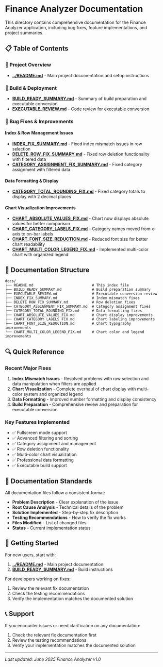 # Finance Analyzer Documentation

This directory contains comprehensive documentation for the Finance Analyzer application, including bug fixes, feature implementations, and project summaries.

## 📋 Table of Contents

### 🚀 Project Overview

- **[../README.md](../README.md)** - Main project documentation and setup instructions

### 🔧 Build & Deployment

- **[BUILD_READY_SUMMARY.md](./BUILD_READY_SUMMARY.md)** - Summary of build preparation and executable conversion
- **[EXECUTABLE_REVIEW.md](./EXECUTABLE_REVIEW.md)** - Code review for executable conversion

### 🐛 Bug Fixes & Improvements

#### Index & Row Management Issues

- **[INDEX_FIX_SUMMARY.md](./INDEX_FIX_SUMMARY.md)** - Fixed index mismatch issues in row selection
- **[DELETE_ROW_FIX_SUMMARY.md](./DELETE_ROW_FIX_SUMMARY.md)** - Fixed row deletion functionality with filtered data
- **[CATEGORY_ASSIGNMENT_FIX_SUMMARY.md](./CATEGORY_ASSIGNMENT_FIX_SUMMARY.md)** - Fixed category assignment with filtered data

#### Data Formatting & Display

- **[CATEGORY_TOTAL_ROUNDING_FIX.md](./CATEGORY_TOTAL_ROUNDING_FIX.md)** - Fixed category totals to display with 2 decimal places

#### Chart Visualization Improvements

- **[CHART_ABSOLUTE_VALUES_FIX.md](./CHART_ABSOLUTE_VALUES_FIX.md)** - Chart now displays absolute values for better comparison
- **[CHART_CATEGORY_LABELS_FIX.md](./CHART_CATEGORY_LABELS_FIX.md)** - Category names moved from x-axis to on-bar labels
- **[CHART_FONT_SIZE_REDUCTION.md](./CHART_FONT_SIZE_REDUCTION.md)** - Reduced font size for better chart readability
- **[CHART_MULTI_COLOR_LEGEND_FIX.md](./CHART_MULTI_COLOR_LEGEND_FIX.md)** - Implemented multi-color chart with organized legend

## 📁 Documentation Structure

```
docs/
├── README.md                           # This index file
├── BUILD_READY_SUMMARY.md              # Build preparation summary
├── EXECUTABLE_REVIEW.md                # Executable conversion review
├── INDEX_FIX_SUMMARY.md                # Index mismatch fixes
├── DELETE_ROW_FIX_SUMMARY.md           # Row deletion fixes
├── CATEGORY_ASSIGNMENT_FIX_SUMMARY.md  # Category assignment fixes
├── CATEGORY_TOTAL_ROUNDING_FIX.md      # Data formatting fixes
├── CHART_ABSOLUTE_VALUES_FIX.md        # Chart display improvements
├── CHART_CATEGORY_LABELS_FIX.md        # Chart labeling improvements
├── CHART_FONT_SIZE_REDUCTION.md        # Chart typography improvements
└── CHART_MULTI_COLOR_LEGEND_FIX.md     # Chart color and legend improvements
```

## 🔍 Quick Reference

### Recent Major Fixes

1. **Index Mismatch Issues** - Resolved problems with row selection and data manipulation when filters are applied
2. **Chart Visualization** - Complete overhaul of chart display with multi-color system and organized legend
3. **Data Formatting** - Improved number formatting and display consistency
4. **Build Preparation** - Comprehensive review and preparation for executable conversion

### Key Features Implemented

- ✅ Fullscreen mode support
- ✅ Advanced filtering and sorting
- ✅ Category assignment and management
- ✅ Row deletion functionality
- ✅ Multi-color chart visualization
- ✅ Professional data formatting
- ✅ Executable build support

## 📝 Documentation Standards

All documentation files follow a consistent format:

- **Problem Description** - Clear explanation of the issue
- **Root Cause Analysis** - Technical details of the problem
- **Solution Implemented** - Step-by-step fix description
- **Testing Recommendations** - How to verify the fix works
- **Files Modified** - List of changed files
- **Status** - Current implementation status

## 🚀 Getting Started

For new users, start with:

1. **[../README.md](../README.md)** - Main project documentation
2. **[BUILD_READY_SUMMARY.md](./BUILD_READY_SUMMARY.md)** - Build instructions

For developers working on fixes:

1. Review the relevant fix documentation
2. Check the testing recommendations
3. Verify the implementation matches the documented solution

## 📞 Support

If you encounter issues or need clarification on any documentation:

1. Check the relevant fix documentation first
2. Review the testing recommendations
3. Verify your implementation matches the documented solution

---

_Last updated: June 2025_
_Finance Analyzer v1.0_

